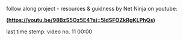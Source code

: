 follow along project - resources & guidness by Net Ninja on youtube:

**(https://youtu.be/98BzS5Oz5E4?si=5ldSFOZkRgKLPhQs)**

last time stemp:  video no. 11 00:00